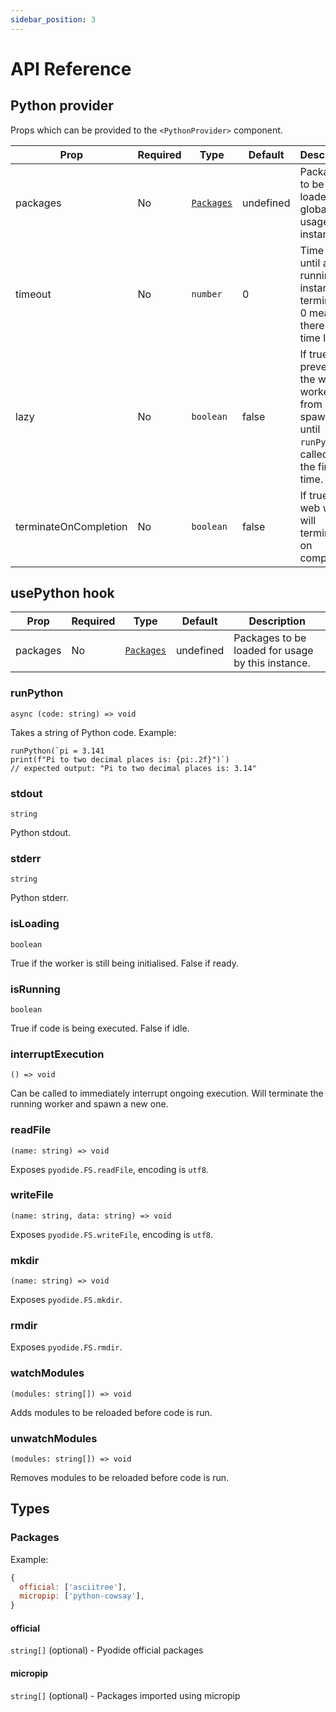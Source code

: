```yaml
---
sidebar_position: 3
---
```


# API Reference

## Python provider

Props which can be provided to the `<PythonProvider>` component.

| Prop                  | Required | Type                    | Default   | Description                                                                                    |
| --------------------- | -------- | ----------------------- | --------- | ---------------------------------------------------------------------------------------------- |
| packages              | No       | [`Packages`](#packages) | undefined | Packages to be loaded globally for usage by all instances.                                     |
| timeout               | No       | `number`                | 0         | Time in ms until a running instance is terminated, 0 means there is no time limit.             |
| lazy                  | No       | `boolean`               | false     | If true, prevents the web worker from spawning until `runPython` is called for the first time. |
| terminateOnCompletion | No       | `boolean`               | false     | If true, the web worker will terminate on completion.                                          |

## usePython hook

| Prop     | Required | Type                    | Default   | Description                                       |
| -------- | -------- | ----------------------- | --------- | ------------------------------------------------- |
| packages | No       | [`Packages`](#packages) | undefined | Packages to be loaded for usage by this instance. |

### runPython

`async (code: string) => void`

Takes a string of Python code. Example:

```tsx
runPython(`pi = 3.141
print(f"Pi to two decimal places is: {pi:.2f}")`)
// expected output: "Pi to two decimal places is: 3.14"
```

### stdout

`string`

Python stdout.

### stderr

`string`

Python stderr.

### isLoading

`boolean`

True if the worker is still being initialised. False if ready.

### isRunning

`boolean`

True if code is being executed. False if idle.

### interruptExecution

`() => void`

Can be called to immediately interrupt ongoing execution. Will terminate the running worker and spawn a new one.

### readFile

`(name: string) => void`

Exposes `pyodide.FS.readFile`, encoding is `utf8`.

### writeFile

`(name: string, data: string) => void`

Exposes `pyodide.FS.writeFile`, encoding is `utf8`.

### mkdir

`(name: string) => void`

Exposes `pyodide.FS.mkdir`.

### rmdir

Exposes `pyodide.FS.rmdir`.

### watchModules

`(modules: string[]) => void`

Adds modules to be reloaded before code is run.

### unwatchModules

`(modules: string[]) => void`

Removes modules to be reloaded before code is run.

## Types

### Packages

Example:

```js
{
  official: ['asciitree'],
  micropip: ['python-cowsay'],
}
```

#### official

`string[]` (optional) - Pyodide official packages

#### micropip

`string[]` (optional) - Packages imported using micropip
